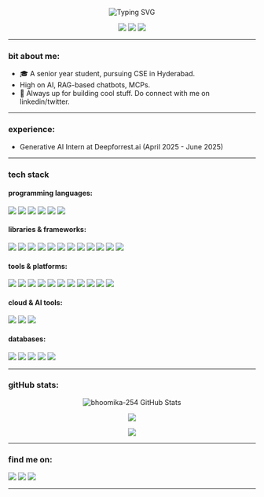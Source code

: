 <!-- Banner or profile avatar -->
<p align="center">
  <img src="https://readme-typing-svg.demolab.com/?lines=Hey,+I'm+Bhoomika!;ML+Engineer+%7C+%7C+Builder" alt="Typing SVG" />
</p>

<p align="center">
  <img src="https://img.shields.io/badge/AI-Enthusiast-blue?style=flat-square&logo=openai" />
  <img src="https://visitor-badge.laobi.icu/badge?page_id=bhoomika-254" />
  <img src="https://img.shields.io/github/followers/bhoomika-254?label=Followers&style=social" />
</p>

---

### bit about me:

- 🎓 A senior year student, pursuing CSE in Hyderabad.
-  High on AI, RAG-based chatbots, MCPs. 
- 🌱 Always up for building cool stuff. Do connect with me on linkedin/twitter.

---

### experience:

- Generative AI Intern at Deepforrest.ai (April 2025 - June 2025)

---

### tech stack

#### programming languages:

<p>
  <img src="https://img.shields.io/badge/Python-3776AB?logo=python&logoColor=white"/>
  <img src="https://img.shields.io/badge/C-00599C?logo=c&logoColor=white"/>
  <img src="https://img.shields.io/badge/C++-00599C?logo=c%2B%2B&logoColor=white"/>
  <img src="https://img.shields.io/badge/JavaScript-F7DF1E?logo=javascript&logoColor=black"/>
  <img src="https://img.shields.io/badge/HTML5-E34F26?logo=html5&logoColor=white"/>
  <img src="https://img.shields.io/badge/CSS3-1572B6?logo=css3&logoColor=white"/>
</p>

#### libraries & frameworks:
<p>
  <img src="https://img.shields.io/badge/Numpy-013243?logo=numpy&logoColor=white"/>
  <img src="https://img.shields.io/badge/Pandas-150458?logo=pandas&logoColor=white"/>
  <img src="https://img.shields.io/badge/Matplotlib-11557C?logo=matplotlib&logoColor=white"/>
  <img src="https://img.shields.io/badge/Seaborn-76B900?logoColor=white"/>
  <img src="https://img.shields.io/badge/Plotly-3F4F75?logo=plotly&logoColor=white"/>
  <img src="https://img.shields.io/badge/Folium-77B829?logoColor=white"/>
  <img src="https://img.shields.io/badge/TensorFlow-FF6F00?logo=tensorflow&logoColor=white"/>
  <img src="https://img.shields.io/badge/PyTorch-EE4C2C?logo=pytorch&logoColor=white"/>
  <img src="https://img.shields.io/badge/Scikit--Learn-F7931E?logo=scikit-learn&logoColor=white"/>
  <img src="https://img.shields.io/badge/HuggingFace-FFD21F?logo=huggingface&logoColor=black"/>
  <img src="https://img.shields.io/badge/LangChain-000000?logoColor=white"/>
  <img src="https://img.shields.io/badge/LangGraph-000000?logoColor=white"/>
</p>

#### tools & platforms:
<p>
  <img src="https://img.shields.io/badge/Git-F05032?logo=git&logoColor=white"/>
  <img src="https://img.shields.io/badge/GitHub-181717?logo=github&logoColor=white"/>
  <img src="https://img.shields.io/badge/GitLab-FC6D26?logo=gitlab&logoColor=white"/>
  <img src="https://img.shields.io/badge/Docker-2496ED?logo=docker&logoColor=white"/>
  <img src="https://img.shields.io/badge/Jenkins-D24939?logo=jenkins&logoColor=white"/>
  <img src="https://img.shields.io/badge/Linux-FCC624?logo=linux&logoColor=black"/>
  <img src="https://img.shields.io/badge/VS_Code-007ACC?logo=visual-studio-code&logoColor=white"/>
  <img src="https://img.shields.io/badge/Postman-FF6C37?logo=postman&logoColor=white"/>
  <img src="https://img.shields.io/badge/FastAPI-009688?logo=fastapi&logoColor=white"/>
  <img src="https://img.shields.io/badge/Jupyter-F37626?logo=jupyter&logoColor=white"/>
  <img src="https://img.shields.io/badge/Tableau-E97627?logo=tableau&logoColor=white"/>
</p>

#### cloud & AI tools:
<p>
  <img src="https://img.shields.io/badge/AWS-232F3E?logo=amazon-aws&logoColor=white"/>
  <img src="https://img.shields.io/badge/Microsoft%20Azure-0078D4?logo=microsoft-azure&logoColor=white"/>
  <img src="https://img.shields.io/badge/RAG-4B8BBE?logo=openai&logoColor=white"/>
</p>

#### databases:
<p>
  <img src="https://img.shields.io/badge/SQL-4479A1?logo=postgresql&logoColor=white"/>
  <img src="https://img.shields.io/badge/MySQL-4479A1?logo=mysql&logoColor=white"/>
  <img src="https://img.shields.io/badge/MongoDB-47A248?logo=mongodb&logoColor=white"/>
  <img src="https://img.shields.io/badge/Ms.Excel-217346?logo=microsoft-excel&logoColor=white"/>
  <img src="https://img.shields.io/badge/Relational%20DB-00758F?logoColor=white"/>
</p>

---

### gitHub stats:

<p align="center">
  <img src="https://github-readme-stats.vercel.app/api?username=bhoomika-254&show_icons=true&theme=radical" alt="bhoomika-254 GitHub Stats" />
</p>

<p align="center">
  <img src="https://github-readme-streak-stats.herokuapp.com?user=bhoomika-254&theme=tokyonight&hide_border=false" />
</p>

<p align="center">
  <img src="https://github-readme-stats.vercel.app/api/top-langs/?username=bhoomika-254&layout=compact&theme=dracula" />
</p>

---

### find me on:

<p>
  <a href="https://www.linkedin.com/in/bhoomikaramchandani/"><img src="https://img.shields.io/badge/LinkedIn-0A66C2?style=for-the-badge&logo=linkedin&logoColor=white"/></a>
  <a href="mailto:bhoomikaramchandani2@gmail.com"><img src="https://img.shields.io/badge/Gmail-D14836?style=for-the-badge&logo=gmail&logoColor=white"/></a>
  <a href="https://twitter.com/bhoomikacodes"><img src="https://img.shields.io/badge/Twitter-1DA1F2?style=for-the-badge&logo=twitter&logoColor=white"/></a>
</p>

---
<!--
**bhoomika-254/bhoomika-254** is a ✨ _special_ ✨ repository because its `README.md` (this file) appears on your GitHub profile.

Here are some ideas to get you started:

- 🔭 I’m currently working on ...
- 🌱 I’m currently learning ...
- 👯 I’m looking to collaborate on ...
- 🤔 I’m looking for help with ...
- 💬 Ask me about ...
- 📫 How to reach me: ...
- 😄 Pronouns: ...
- ⚡ Fun fact: ...
-->
